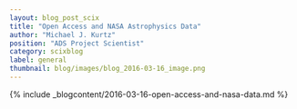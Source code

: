 ```yaml
---
layout: blog_post_scix
title: "Open Access and NASA Astrophysics Data"
author: "Michael J. Kurtz"
position: "ADS Project Scientist"
category: scixblog
label: general
thumbnail: blog/images/blog_2016-03-16_image.png
---
```


{% include _blogcontent/2016-03-16-open-access-and-nasa-data.md %}